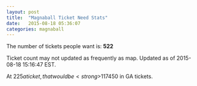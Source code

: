```yaml
---
layout: post
title:  "Magnaball Ticket Need Stats"
date:   2015-08-18 05:36:07
categories: magnaball
---
```


The number of tickets people want is: <strong>522</strong>

Ticket count may not updated as frequently as map. Updated as of 2015-08-18 15:16:47 EST.

At $225 a ticket, that would be <strong>$117450</strong> in GA tickets.